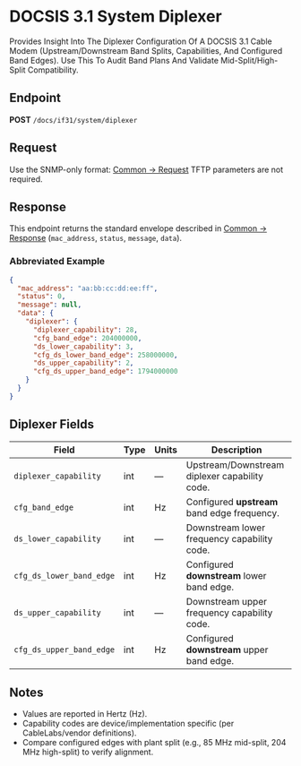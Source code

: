 # DOCSIS 3.1 System Diplexer

Provides Insight Into The Diplexer Configuration Of A DOCSIS 3.1 Cable Modem (Upstream/Downstream Band Splits, Capabilities, And Configured Band Edges). Use This To Audit Band Plans And Validate Mid-Split/High-Split Compatibility.

## Endpoint

**POST** `/docs/if31/system/diplexer`

## Request

Use the SNMP-only format: [Common → Request](../../../common/request.md)
TFTP parameters are not required.

## Response

This endpoint returns the standard envelope described in [Common → Response](../../../common/response.md) (`mac_address`, `status`, `message`, `data`).

### Abbreviated Example

```json
{
  "mac_address": "aa:bb:cc:dd:ee:ff",
  "status": 0,
  "message": null,
  "data": {
    "diplexer": {
      "diplexer_capability": 28,
      "cfg_band_edge": 204000000,
      "ds_lower_capability": 3,
      "cfg_ds_lower_band_edge": 258000000,
      "ds_upper_capability": 2,
      "cfg_ds_upper_band_edge": 1794000000
    }
  }
}
```

## Diplexer Fields

| Field                    | Type | Units | Description                                   |
| ------------------------ | ---- | ----- | --------------------------------------------- |
| `diplexer_capability`    | int  | —     | Upstream/Downstream diplexer capability code. |
| `cfg_band_edge`          | int  | Hz    | Configured **upstream** band edge frequency.  |
| `ds_lower_capability`    | int  | —     | Downstream lower frequency capability code.   |
| `cfg_ds_lower_band_edge` | int  | Hz    | Configured **downstream** lower band edge.    |
| `ds_upper_capability`    | int  | —     | Downstream upper frequency capability code.   |
| `cfg_ds_upper_band_edge` | int  | Hz    | Configured **downstream** upper band edge.    |

## Notes

* Values are reported in Hertz (Hz).
* Capability codes are device/implementation specific (per CableLabs/vendor definitions).
* Compare configured edges with plant split (e.g., 85 MHz mid-split, 204 MHz high-split) to verify alignment.
